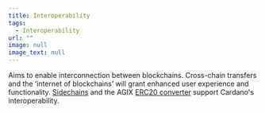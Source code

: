```yaml
---
title: Interoperability
tags:
  - Interoperability
url: ""
image: null
image_text: null
---
```


Aims to enable interconnection between blockchains. Cross-chain transfers and the ‘internet of blockchains’ will grant enhanced user experience and functionality. [Sidechains](https://www.essentialcardano.io/glossary/sidechain) and the AGIX [ERC20 converter](https://www.essentialcardano.io/glossary/erc20-converter) support Cardano's interoperability.
